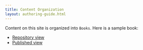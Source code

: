 ```yaml
---
title: Content Organization
layout: authoring-guide.html
---
```


Content on this site is organized into <code>Books</code>. Here is a sample book:

* [Repository view](https://github.com/AylaNetworks/ayla-documentation/tree/master/src/sample-book)
* [Published view](/sample-book)
